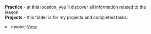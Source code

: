 <b>Practice</b> - at this location, you'll discover all information related to the lesson.<br>
<b>Projects</b> - this folder is for my projects and completed tasks: <br>
<li>invoice     <a href="https://ausrazunkiene.github.io/BIT//Projects/Invoice/S%C4%85skaitos%20%C5%A1ablonas.html">View</a></li><br>

